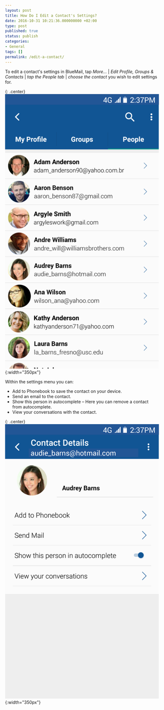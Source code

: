 ```yaml
---
layout: post
title: How Do I Edit a Contact's Settings?
date: 2016-10-31 10:21:36.000000000 +02:00
type: post
published: true
status: publish
categories:
- General
tags: []
permalink: /edit-a-contact/
---
```


To edit a contact's settings in BlueMail, tap *More...* \| *Edit Profile, Groups &amp; Contacts* \| *tap the People tab* \| *choose the contact* you wish to edit settings for.

{: .center}
![People Profile](/assets/BM_People_Profile-576x1024.png){:width="350px"}

Within the settings menu you can:

* Add to Phonebook to save the contact on your device.
* Send an email to the contact.
* Show this person in autocomplete – Here you can remove a contact from autocomplete.
* View your conversations with the contact.

{: .center}
![People Tip](/assets/BlueMail_Tip_People_2.png){:width="350px"}